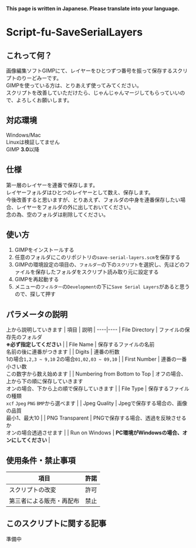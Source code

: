 **This page is written in Japanese. Please translate into your language.**

# Script-fu-SaveSerialLayers
## これって何？
画像編集ソフトGIMPにて、レイヤーをひとつずつ番号を振って保存するスクリプトのりーどみーです。  
GIMPを使っている方は、とりあえず使ってみてください。  
スクリプトを改善していただけたら、じゃんじゃんマージしてもらっていいので、よろしくお願いします。

## 対応環境
Windows/Mac  
Linuxは検証してません  
GIMP **3.0**以降

## 仕様
第一層のレイヤーを連番で保存します。  
レイヤーフォルダはひとつのレイヤーとして数え、保存します。  
今後改善すると思いますが、とりあえず、フォルダの中身を連番保存したい場合、レイヤーをフォルダの外に出しておいてください。  
念の為、空のフォルダは削除してください。

## 使い方
1. GIMPをインストールする
2. 任意のフォルダにこのリポジトリの`save-serial-layers.scm`を保存する
3. GIMPの環境設定の項目の、`フォルダー`の下の`スクリプト`を選択し、先ほどのファイルを保存したフォルダをスクリプト読み取り元に設定する
4. GIMPを再起動する
5. メニューの`フィルター`の`Development`の下に`Save Serial Layers`があると思うので、探して押す

## パラメータの説明
上から説明していきます
| 項目 | 説明 |
----|----
| File Directory | ファイルの保存先のフォルダ<br>**※必ず指定してください** |
| File Name | 保存するファイルの名前<br>名前の後に連番がつきます |
| Digits | 連番の桁数<br>1の場合`1,2,3 ~ 9,10` 2の場合`01,02,03 ~ 09,10` |
| First Number | 連番の一番小さい数<br>この数字から数え始めます |
| Numbering from Bottom to Top | オフの場合、上から下の順に保存していきます<br>オンの場合、下から上の順で保存していきます |
| File Type | 保存するファイルの種類<br>`xcf` `Jpeg` `PNG` `BMP`から選べます |
| Jpeg Quality | Jpegで保存する場合の、画像の品質<br>最小1、最大10 |
| PNG Transparent | PNGで保存する場合、透過を反映させるか<br>オンの場合透過させます |
| Run on Windows | **PC環境がWindowsの場合、オンにしてください** |

## 使用条件・禁止事項
| 項目 | 許諾 |
----|----
スクリプトの改変 | 許可
第三者による販売・再配布 | 禁止

## このスクリプトに関する記事
準備中
